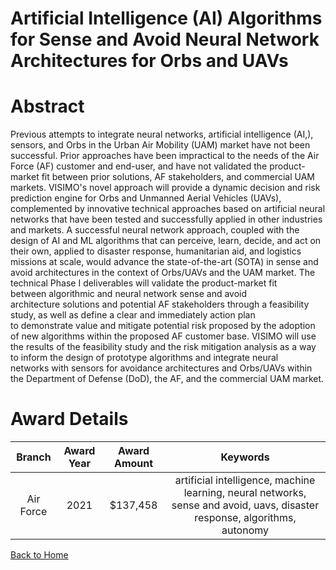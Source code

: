 
Artificial Intelligence (AI) Algorithms for Sense and Avoid Neural Network Architectures for Orbs and UAVs
==========================================================================================================

# Abstract


Previous attempts to integrate neural networks, artificial intelligence (AI,), sensors, and Orbs in the Urban Air Mobility (UAM) market have not been successful. Prior approaches have been impractical to the needs of the Air Force (AF) customer and end-user, and have not validated the product-market fit between prior solutions, AF stakeholders, and commercial UAM markets. VISIMO's novel approach will provide a dynamic decision and risk prediction engine for Orbs and Unmanned Aerial Vehicles (UAVs), complemented by innovative technical approaches based on artificial neural networks that have been tested and successfully applied in other industries and markets. A successful neural network approach, coupled with the design of AI and ML algorithms that can perceive, learn, decide, and act on their own, applied to disaster response, humanitarian aid, and logistics missions at scale, would advance the state-of-the-art (SOTA) in sense and avoid architectures in the context of Orbs/UAVs and the UAM market. The technical Phase I deliverables will validate the product-market fit between algorithmic and neural network sense and avoid architecture solutions and potential AF stakeholders through a feasibility study, as well as define a clear and immediately action plan to demonstrate value and mitigate potential risk proposed by the adoption of new algorithms within the proposed AF customer base. VISIMO will use the results of the feasibility study and the risk mitigation analysis as a way to inform the design of prototype algorithms and integrate neural networks with sensors for avoidance architectures and Orbs/UAVs within the Department of Defense (DoD), the AF, and the commercial UAM market.  

# Award Details

|Branch|Award Year|Award Amount|Keywords|
| :---: | :---: | :---: | :---: |
|Air Force|2021|$137,458|artificial intelligence, machine learning, neural networks, sense and avoid, uavs, disaster response, algorithms, autonomy|
  
  


[Back to Home](https://github.com/chrischow/dod_sbir_awards/Reports/DJ/#1789)
